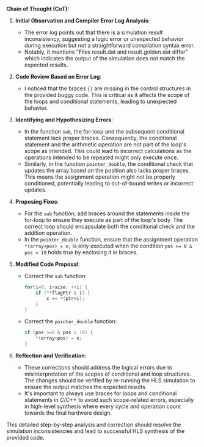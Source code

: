 **Chain of Thought (CoT):**

1. **Initial Observation and Compiler Error Log Analysis**:
   - The error log points out that there is a simulation result inconsistency, suggesting a logic error or unexpected behavior during execution but not a straightforward compilation syntax error.
   - Notably, it mentions "Files result.dat and result.golden.dat differ" which indicates the output of the simulation does not match the expected results.

2. **Code Review Based on Error Log**:
   - I noticed that the braces `{}` are missing in the control structures in the provided buggy code. This is critical as it affects the scope of the loops and conditional statements, leading to unexpected behavior.

3. **Identifying and Hypothesizing Errors**:
   - In the function `sub`, the for-loop and the subsequent conditional statement lack proper braces. Consequently, the conditional statement and the arithmetic operation are not part of the loop's scope as intended. This could lead to incorrect calculations as the operations intended to be repeated might only execute once.
   - Similarly, in the function `pointer_double`, the conditional check that updates the array based on the position also lacks proper braces. This means the assignment operation might not be properly conditioned, potentially leading to out-of-bound writes or incorrect updates.

4. **Proposing Fixes**:
   - For the `sub` function, add braces around the statements inside the for-loop to ensure they execute as part of the loop's body. The correct loop should encapsulate both the conditional check and the addition operation.
   - In the `pointer_double` function, ensure that the assignment operation `*(array+pos) = x;` is only executed when the condition `pos >= 0 & pos < 10` holds true by enclosing it in braces.

5. **Modified Code Proposal**:
   - Correct the `sub` function:
     ```cpp
     for(i=0; i<size; ++i) {
         if (**flagPtr & i) {
             x += *(ptr+i);
         }
     }
     ```
   - Correct the `pointer_double` function:
     ```cpp
     if (pos >=0 & pos < 10) {
         *(array+pos) = x;
     }
     ```

6. **Reflection and Verification**:
   - These corrections should address the logical errors due to misinterpretation of the scopes of conditional and loop structures. The changes should be verified by re-running the HLS simulation to ensure the output matches the expected results.
   - It's important to always use braces for loops and conditional statements in C/C++ to avoid such scope-related errors, especially in high-level synthesis where every cycle and operation count towards the final hardware design. 

This detailed step-by-step analysis and correction should resolve the simulation inconsistencies and lead to successful HLS synthesis of the provided code.